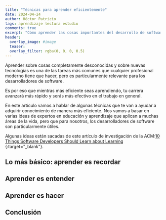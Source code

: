 ```yaml
---
title: "Técnicas para aprender eficientemente"
date: 2024-04-24
author: Héctor Patricio
tags: aprendizaje lectura estudio
comments: true
excerpt: "Cómo aprender las cosas importantes del desarrollo de software de manera eficiente."
header:
  overlay_image: #image
  teaser: 
  overlay_filter: rgba(0, 0, 0, 0.5)
---
```


Aprender sobre cosas completamente desconocidas y sobre nuevas tecnologías es
una de las tareas más comunes que cualquier profesional moderno tiene que
hacer, pero es particularmente relevante para los desarrolladores de software.

Es por eso que mientras más eficiente seas aprendiendo, tu carrera avanzará más
rápido y serás más efectivo en el trabajo en general.

En este artículo vamos a hablar de algunas técnicas que te van a ayudar a adquirir
conocimiento de manera más eficiente. Nos vamos a basar en varias ideas de expertos
en educación y aprendizaje que aplican a muchas áreas de la vida, pero que para
nosotros, los desarrolladores de software son particularmente útiles.

Algunas ideas están sacadas de este artículo de investigación de la ACM:[10 Things Software Developers Should Learn about Learning
](https://dl.acm.org/doi/10.1145/3584859){:target="_blank"}.

## Lo más básico: aprender es recordar

## Aprender es entender

## Aprender es hacer

## Conclusión
